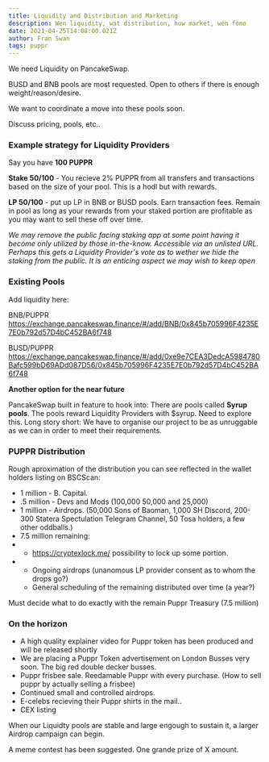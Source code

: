 ```yaml
---
title: Liquidity and Distribution and Marketing
description: Wen liquidity, wat distribution, how market, wen fomo
date: 2021-04-25T14:08:00.021Z
author: Fran Swan
tags: puppr
---
```


We need Liquidity on PancakeSwap.

BUSD and BNB pools are most requested. Open to others if there is enough weight/reason/desire.

We want to coordinate a move into these pools soon.

Discuss pricing, pools, etc..



### Example strategy for Liquidity Providers

Say you have **100 PUPPR**

**Stake 50/100** - You recieve 2% PUPPR from all transfers and transactions based on the size of your pool. This is a hodl but with rewards.

**LP 50/100** - put up LP in BNB or BUSD pools. Earn transaction fees. Remain in pool as long as your rewards from your staked portion are profitable as you may want to sell these off over time. 

*We may remove the public facing staking app at some point having it become only utilized by those in-the-know. Accessible via an unlisted URL. Perhaps this gets a Liquidity Provider's vote as to wether we hide the staking from the public. It is an enticing aspect we may wish to keep open*

### Existing Pools

Add liquidity here:

BNB/PUPPR https://exchange.pancakeswap.finance/#/add/BNB/0x845b705996F4235E7E0b792d57D4bC452BA6f748

BUSD/PUPPR https://exchange.pancakeswap.finance/#/add/0xe9e7CEA3DedcA5984780Bafc599bD69ADd087D56/0x845b705996F4235E7E0b792d57D4bC452BA6f748

**Another option for the near future**

PancakeSwap built in feature to hook into: There are pools called **Syrup pools**. The pools reward Liquidity Providers with $syrup. Need to explore this. Long story short: We have to organise our project to be as unruggable as we can in order to meet their requirements. 



### PUPPR Distribution

Rough aproximation of the distribution you can see reflected in the wallet holders listing on BSCScan:

- 1 million - B. Capital.
- .5 million - Devs and Mods (100,000 50,000 and 25,000)
- 1 million - Airdrops. (50,000 Sons of Baoman, 1,000 SH Discord, 200-300 Statera Spectulation Telegram Channel, 50 Tosa holders, a few other oddballs.)
- 7.5 million remaining:
- - https://cryptexlock.me/ possibility to lock up some portion.
- - Ongoing airdrops (unanomous LP provider consent as to whom the drops go?)
  - General scheduling of the remaining distributed over time (a year?)

Must decide what to do exactly with the remain Puppr Treasury (7.5 million)

### On the horizon

- A high quality explainer video for Puppr token has been produced and will be released shortly
- We are placing a Puppr Token advertisement on London Busses very soon. The big red double decker busses. 
- Puppr frisbee sale. Reedamable Puppr with every purchase. (How to sell puppr by actually selling a frisbee)
- Continued small and controlled airdrops.
- E-celebs recieving their Puppr shirts in the mail..
- CEX listing


When our Liquidty pools are stable and large engough to sustain it, a larger Airdrop campaign can begin. 

A meme contest has been suggested. One grande prize of X amount. 